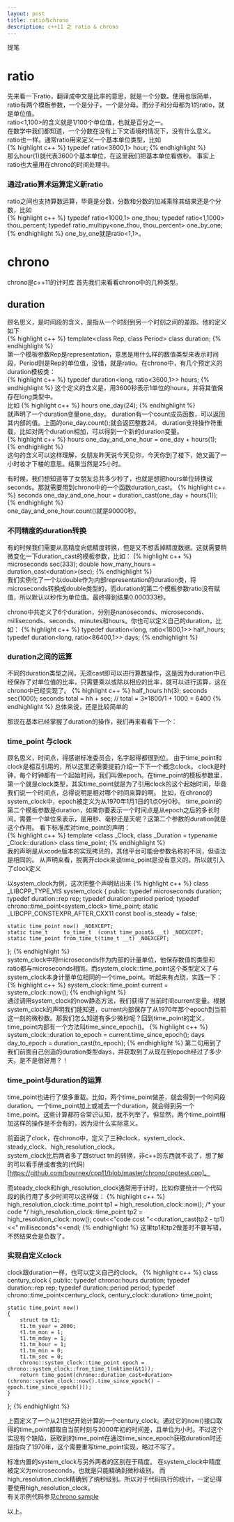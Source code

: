```yaml
---
layout: post  
title: ratio与chrono  
description: c++11 之 ratio & chrono  
---
```

>
提笔

# ratio  
先来看一下ratio，翻译成中文是比率的意思，就是一个分数。使用也很简单，ratio有两个模板参数，一个是分子，一个是分母。而分子和分母都为1的ratio，就是单位值。    
ratio<1,100>的含义就是1/100个单位值，也就是百分之一。  
在数学中我们都知道，一个分数在没有上下文语境的情况下，没有什么意义。ratio也一样。通常ratio用来定义一个基本单位类型，比如  
{% highlight c++ %}
typedef ratio<3600,1> hour;
{% endhighlight %}  
那么hour(1)就代表3600个基本单位，在这里我们把基本单位看做秒。
事实上ratio也大量用在chrono的时间处理中。
### 通过ratio算术运算定义新ratio  
ratio之间也支持算数运算，毕竟是分数，分数和分数的加减乘除其结果还是个分数，比如  
{% highlight c++ %}
typedef ratio<1000,1> one_thou;
typedef ratio<1,1000> thou_percent;
typedef ratio_multipy<one_thou, thou_percent> one_by_one;
{% endhighlight %}
one_by_one就是ratio<1,1>。

# chrono  
chrono是c++11的计时库
首先我们来看看chrono中的几种类型。  
## duration    
顾名思义，是时间段的含义，是指从一个时刻到另一个时刻之间的差距。他的定义如下  
{% highlight c++ %}
template<class Rep, class Period> class duration;
{% endhighlight %}  
第一个模板参数Rep是representation，意思是用什么样的数值类型来表示时间段，Period则是Rep的单位值，没错，就是ratio。在chrono中，有几个预定义的duration模板类：  
{% highlight c++ %}
typedef duration<long, ratio<3600,1>> hours;
{% endhighlight %}
这个定义的含义是，用3600秒表示1单位的hours，并将其值保存在long类型中。  
比如
{% highlight c++ %}
hours one_day(24);
{% endhighlight %}  
就声明了一个duration变量one_day。
duration有一个count成员函数，可以返回其内部的值。上面的one_day.count();就会返回整数24。
duration支持操作符重载，比如对两个duration相加，可以得到一个新的duration变量。  
{% highlight c++ %}
hours one_day_and_one_hour = one_day + hours(1);
{% endhighlight %}  
这句的含义可以这样理解，女朋友昨天说今天见你，今天你到了楼下，她又画了一小时妆才下楼的意思。结果当然是25小时。

有时候，我们想知道等了女朋友总共多少秒了，也就是想把hours单位转换成seconds。那就需要用到chrono中的一个函数duration_cast。
{% highlight c++ %}
seconds one_day_and_one_hour = duration_cast<seconds>(one_day + hours(1));
{% endhighlight %}  
one_day_and_one_hour.count()就是90000秒。

### 不同精度的duration转换  
有的时候我们需要从高精度向低精度转换，但是又不想丢掉精度数据。这就需要稍微变化一下duration_cast的模板参数，比如：
{% highlight c++ %}
microseconds sec(333);
double how_many_hours = duration_cast<duration<double>>(sec);
{% endhighlight %}  
我们实例化了一个以double作为内部representation的duration类，将microseconds转换成double类型的，而duration的第二个模板参数ratio没有赋值，所以默认以秒作为单位值。最终得到结果0.000333秒。

chrono中共定义了6个duration，分别是nanoseconds、microseconds、milliseconds、seconds、minutes和hours。你也可以定义自己的duration，比如：
{% highlight c++ %}
typedef duration<long, ratio<1800,1>> half_hours;
typedef duration<long, ratio<86400,1>> days;
{% endhighlight %}  
### duration之间的运算  
不同的duration类型之间，无须cast即可以进行算数操作，这是因为duration中已经保存了对单位值的比率，只需要乘以或除以相应的比率，就可以进行运算，这在chrono中已经实现了。
{% highlight c++ %}
half_hours hh(3);
seconds sec(1000);
seconds total = hh + sec;	// total = 3*1800/1 + 1000 = 6400
{% endhighlight %}
总体来说，还是比较简单的

那现在基本已经掌握了duration的操作，我们再来看看下一个：
### time_point 与clock  
顾名思义，时间点，得感谢标准委员会，名字起得都很到位。
由于time_point和clock是相互引用的，所以这里还需要提前介绍一下下一个概念clock。
clock是时钟，每个时钟都有一个起始时间，我们叫做epoch。在time_point的模板参数里，第一个就是clock类型，其实time_point就是为了引用clock的这个起始时间，毕竟我们说一个时间点，总得说明是相对哪个时间来算的啊。
比如，在chrono的system_clock中，epoch被定义为从1970年1月1日的1点0分0秒。
time_point的第二个模板参数是duration，如果你要表示一个时间点是从epoch之后的多长时间，需要一个单位来表示，是用秒、毫秒还是天呢？这第二个参数的duration就是这个作用。
看下标准库对time_point的声明：  
{% highlight c++ %}
template <class _Clock, class _Duration = typename _Clock::duration> class time_point;
{% endhighlight %}  
我的声明是从xcode版本的实现拷贝的，其他平台可能会参数名称的不同，但语法是相同的。
从声明来看，脱离开clock来谈time_point是没有意义的。所以就引入了clock定义

以system_clock为例，这次把整个声明贴出来
{% highlight c++ %}
class _LIBCPP_TYPE_VIS system_clock
{
public:
    typedef microseconds                     duration;
    typedef duration::rep                       rep;
    typedef duration::period                 period;
    typedef chrono::time_point<system_clock> time_point;
    static _LIBCPP_CONSTEXPR_AFTER_CXX11 const bool is_steady = false;

    static time_point now() _NOEXCEPT;
    static time_t     to_time_t  (const time_point& __t) _NOEXCEPT;
    static time_point from_time_t(time_t __t) _NOEXCEPT;
};
{% endhighlight %}  
system_clock中将microseconds作为内部的计量单位，他保存数值的类型和ratio都与microseconds相同。而system_clock::time_point这个类型定义了与system_clock本身计量单位相同的一个time_point。听起来有点绕，实践一下：
{% highlight c++ %}
system_clock::time_point current = system_clock::now();
{% endhighlight %}  
通过调用system_clock的now静态方法，我们获得了当前时间current变量。根据system_clock的声明我们能知道，current内部保存了从1970年那个epoch到当前这一刻的微秒数。那我们怎么知道有多少微秒呢？回到time_point的定义，time_point内部有一个方法叫time_since_epoch()。
{% highlight c++ %}
system_clock::duration to_epoch = current.time_since_epoch();
days day_to_epoch = duration_cast<days>(to_epoch);
{% endhighlight %}
第二句用到了我们前面自己创造的duration类型days，并获取到了从现在到epoch经过了多少天。是不是很好用？！  
### time_point与duration的运算
time_point也进行了很多重载。比如，两个time_point做差，就会得到一个时间段duration。一个time_point加上或减去一个duration，就会得到另一个time_point。这些计算都符合常识认知，就不列举了。但显然，两个time_point相加这样的操作是不会有的，因为没什么实际意义。  

前面说了clock，在chrono中，定义了三种clock，system_clock、steady_clock、high_resolution_clock。  
system_clock比后两者多了跟struct tm的转换，非c++的东西就不说了，想了解的可以看手册或者我的(代码)[https://github.com/bournex/cpp11/blob/master/chrono/cpptest.cpp]。  

而steady_clock和high_resolution_clock通常用于计时，比如你要统计一个代码段的执行用了多少时间可以这样做：
{% highlight c++ %}
high_resolution_clock::time_point tp1 = high_resolution_clock::now();
/* your code */
high_resolution_clock::time_point tp2 = high_resolution_clock::now();
cout<<"code cost "<<duration_cast<milliseconds>(tp2 - tp1)<<" milliseconds"<<endl;
{% endhighlight %}
这里tp1和tp2做差时不要写错，不然结果会是负数了。  
### 实现自定义clock
clock跟duration一样，也可以定义自己的clock。
{% highlight c++ %}
class century_clock
{
public:
	typedef chrono::hours duration;
	typedef duration::rep		rep;
	typedef duration::period	period;
	typedef chrono::time_point<century_clock, century_clock::duration> time_point;

	static time_point now()
	{
		struct tm t1;
		t1.tm_year = 2000;
		t1.tm_mon = 1;
		t1.tm_mday = 1;
		t1.tm_hour = 1;
		t1.tm_min = 0;
		t1.tm_sec = 0;
		chrono::system_clock::time_point epoch = chrono::system_clock::from_time_t(mktime(&t1));
		return time_point(chrono::duration_cast<duration>(chrono::system_clock::now().time_since_epoch() - epoch.time_since_epoch()));
	}
};
{% endhighlight %}

上面定义了一个从21世纪开始计算的一个century_clock。通过它的now()接口取得的time_point都取自当前时刻与2000年初的时间差，且单位为小时。不过这个实现有个缺陷，获取到的time_point在通过time_since_epoch获取duration时还是指向了1970年，这个需要重写time_point实现，略过不写了。  

标准内置的system_clock与另外两者的区别在于精度。
在system_clock中精度被定义为microseconds，也就是只能精确到微秒级别。
而high_resolution_clock精确到了纳秒级别。所以对于代码执行的统计，一定记得要使用high_resolution_clock。  
有关示例代码参见[chrono sample](https://github.com/bournex/cpp11/blob/master/chrono/cpptest.cpp)

以上。